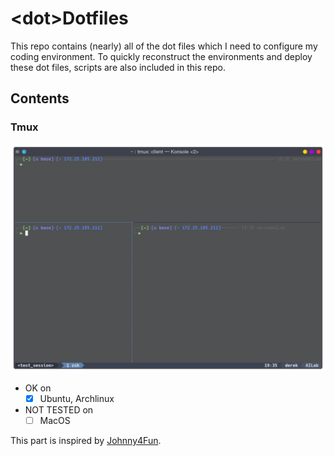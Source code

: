 # \<dot\>Dotfiles
This repo contains (nearly) all of the dot files which I need to configure my coding environment. To quickly reconstruct the environments and deploy these dot files, scripts are also included in this repo. 



## Contents
### **Tmux**

![](img/tmux.png)

+ OK on
  + [x] Ubuntu, Archlinux
+ NOT TESTED on
  + [ ] MacOS

This part is inspired by [Johnny4Fun](https://github.com/Johnny4Fun/.tmux).
